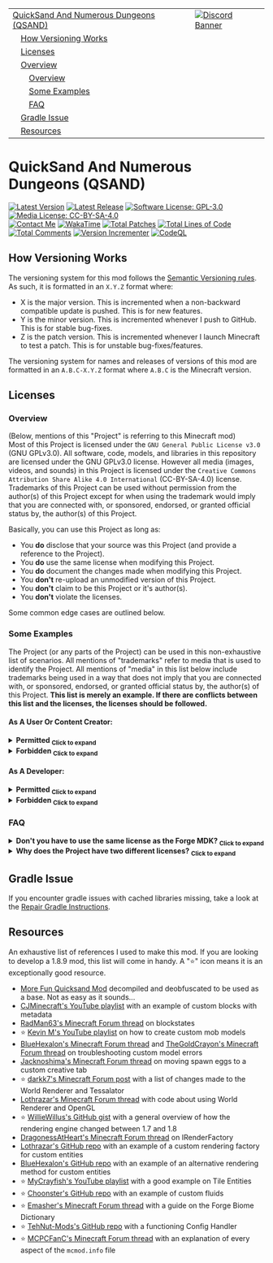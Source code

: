 <table>
  <tr>
    <td><a href="quicksand-and-numerous-dungeons-qsand">QuickSand And Numerous Dungeons (QSAND)</a></td>
    <td valign="top" rowspan="99"><a href="https://discord.gg/tpeBPy46hf"><img alt="Discord Banner" src="https://discord.com/api/guilds/796124137042608188/widget.png?style=banner4"></a></td>
  </tr>
  <tr>
    <td>&emsp;<a href="#how-versioning-works">How Versioning Works</a></td>
  </tr>
  <tr>
    <td>&emsp;<a href="#licenses">Licenses</a></td>
  </tr>
  <tr>
    <td>&emsp;<a href="#overview">Overview</a></td>
  </tr>
  <tr>
    <td>&emsp;&emsp;<a href="#overview">Overview</a></td>
  </tr>
  <tr>
    <td>&emsp;&emsp;<a href="#some-examples">Some Examples</a></td>
  </tr>
  <tr>
    <td>&emsp;&emsp;<a href="#faq">FAQ</a></td>
  </tr>
  <tr>
    <td>&emsp;<a href="#gradle-issue">Gradle Issue</a></td>
  </tr>
  <tr>
    <td>&emsp;<a href="#resources">Resources</a></td>
  </tr>
</table>

<h1>QuickSand And Numerous Dungeons (QSAND)</h1>
<a href="" target="_blank"><img alt="Latest Version" src="https://img.shields.io/badge/Latest_Version-1.8.9--0.76.0-lightblue?style=flat"></a>
<a href="https://github.com/SwingTheVine/QSAND-Minecraft/releases" target="_blank"><img alt="Latest Release" src="https://img.shields.io/github/v/release/SwingTheVine/QSAND-Minecraft?sort=date&filter=1.8.9-*&display_name=release&style=flat&label=Latest%20Release&color=blue"></a>
<a href="https://github.com/SwingTheVine/QSAND-Minecraft/blob/master/LICENSE.txt" target="_blank"><img alt="Software License: GPL-3.0" src="https://img.shields.io/badge/Software_License-GPL--3.0-brightgreen?style=flat"></a>
<a href="https://github.com/SwingTheVine/QSAND-Minecraft/blob/master/LICENSE-MEDIA.txt" target="_blank"><img alt="Media License: CC-BY-SA-4.0" src="https://img.shields.io/badge/Media_License-CC--BY--SA--4.0-orange?style=flat"></a>
<br>
<a href="https://discordapp.com/users/394185816370315276" target="_blank"><img alt="Contact Me" src="https://img.shields.io/badge/Contact_Me-gray?style=flat&logo=Discord&logoColor=white&logoSize=auto&labelColor=cornflowerblue"></a>
<a href="" target="_blank"><img alt="WakaTime" src="https://img.shields.io/badge/Coding_Time-142hrs_52mins-blue?style=flat&logo=wakatime&logoColor=black&logoSize=auto&labelColor=white"></a>
<a href="" target="_blank"><img alt="Total Patches" src="https://img.shields.io/badge/Total_Patches-365-black?style=flat"></a>
<a href="" target="_blank"><img alt="Total Lines of Code" src="https://tokei.rs/b1/github/SwingTheVine/QSAND-Minecraft?category=code"></a>
<a href="" target="_blank"><img alt="Total Comments" src="https://tokei.rs/b1/github/SwingTheVine/QSAND-Minecraft?category=comments"></a>
<a href="" target="_blank"><img alt="Version Incrementer" src="https://github.com/SwingTheVine/QSAND-Minecraft/actions/workflows/version-incrementer.yml/badge.svg"></a>
<a href="" target="_blank"><img alt="CodeQL" src="https://github.com/SwingTheVine/QSAND-Minecraft/actions/workflows/github-code-scanning/codeql/badge.svg"></a>

<h2>How Versioning Works</h2>
<p>
  The versioning system for this mod follows the <a href="https://semver.org/" target="_blank">Semantic Versioning rules</a>. As such, it is formatted in an <code>X.Y.Z</code> format where:
  <ul>
    <li>X is the major version. This is incremented when a non-backward compatible update is pushed. This is for new features.</li>
    <li>Y is the minor version. This is incremented whenever I push to GitHub. This is for stable bug-fixes.</li>
    <li>Z is the patch version. This is incremented whenever I launch Minecraft to test a patch. This is for unstable bug-fixes/features.</li>
  </ul>
  The versioning system for names and releases of versions of this mod are formatted in an <code>A.B.C-X.Y.Z</code> format where <code>A.B.C</code> is the Minecraft version.
</p>

<h2>Licenses</h2>
<h3>Overview</h3>
<p>
  (Below, mentions of this "Project" is referring to this Minecraft mod) <br>
  Most of this Project is licensed under the <code>GNU General Public License v3.0</code> (GNU GPLv3.0). All software, code, models, and libraries in this repository are licensed under the GNU GPLv3.0 license. However all media (images, videos, and sounds) in this Project is licensed under the <code>Creative Commons Attribution Share Alike 4.0 International</code> (CC-BY-SA-4.0) license. Trademarks of this Project can be used without permission from the author(s) of this Project except for when using the trademark would imply that you are connected with, or sponsored, endorsed, or granted official status by, the author(s) of this Project.
</p>
<p>
  Basically, you can use this Project as long as:
  <ul>
    <li>You <b>do</b> disclose that your source was this Project (and provide a reference to the Project).</li>
    <li>You <b>do</b> use the same license when modifying this Project.</li>
    <li>You <b>do</b> document the changes made when modifying this Project.</li>
    <li>You <b>don't</b> re-upload an unmodified version of this Project.</li>
    <li>You <b>don't</b> claim to be this Project or it's author(s).</li>
    <li>You <b>don't</b> violate the licenses.</li>
  </ul>
  Some common edge cases are outlined below.
</p>

<h3>Some Examples</h3>
<p>
  The Project (or any parts of the Project) can be used in this non-exhaustive list of scenarios. All mentions of "trademarks" refer to media that is used to identify the Project. All mentions of "media" in this list below include trademarks being used in a way that does not imply that you are connected with, or sponsored, endorsed, or granted official status by, the author(s) of this Project. <b>This list is merely an example. If there are conflicts between this list and the licenses, the licenses should be followed.</b>
</p>

<h4>As A User Or Content Creator:</h4>
<details>
  <summary><b>Permitted <sub>Click to expand</sub></b></summary>
  <ui>
    <li><b>Permitted:</b> You include this Project in a <b>modpack</b>. You <b>include a reference</b> to this Project.</li>
    <li><b>Permitted:</b> You use this <b>Project</b> to <b>display/showcase</b> this Project.</li>
    <li><b>Permitted:</b> You use <b>media</b> from this Project to <b>display/showcase</b> this Project. You <b>include the license</b> to the media (CC-BY-SA-4.0).</li>
    <li><b>Permitted:</b> You <b>distribute unmodified</b> copies of this Project. You <b>include a reference</b> to this Project.</li>
    <li><b>Permitted:</b> You gain a <b>monetary</b> benefit <b>without</b> violating the Project's licenses.</li>
  </ui>
</details>

<details>
  <summary><b>Forbidden <sub>Click to expand</sub></b></summary>
  <ui>
    <li><b>Forbidden:</b> You include this Project in a <b>modpack</b>. You <b>don't add a reference</b> to this Project. (You must reference this Project as a source)</li>
    <li><b>Forbidden:</b> You use <b>media</b> from this Project to <b>display/showcase</b> this Project. You <b>don't add the license</b> to the media (CC-BY-SA-4.0). (A license for the media must be included somewhere)</li>
    <li><b>Forbidden:</b> You <b>distribute unmodified</b> copies of this Project. You <b>don't add a reference</b> to this Project. (You must reference this Project as a source)</li>
    <li><b>Forbidden:</b> You <b>upload</b> an <b>unmodified</b> version of this Project to a <b>Minecraft-related website</b>, archive, etc. <b>Faithful recreations</b> (unmodified, updated versions) of the Project that run on a version of Minecraft the Project does not support at the time of the upload are <b>permitted</b>. (You are not permitted to use the trademarks of this Project in this manner unless it is a faithful recreation that runs on a version of Minecraft the Project does not support at the time of the upload)</li>
  </ui>
</details>

<h4>As A Developer:</h4>
<details>
  <summary><b>Permitted <sub>Click to expand</sub></b></summary>
  <ui>
    <li><b>Permitted:</b> You gain a <b>monetary</b> benefit <b>without</b> violating the Project's licenses.</li>
    <li><b>Permitted:</b> You create your own <b>open-source mod</b> and include parts of this Project in your mod. You license the <b>entire</b> mod under the <b>GNU GPLv3.0</b> (or a later version of this) license.</li>
    <li><b>Permitted:</b> You create your own <b>open-source mod</b> and include parts of this Project in your mod. You license the <b>parts of this Project</b> under the <b>GNU GPLv3.0</b> (or a later version of this) license. You license the <b>rest of the mod</b> under a <b>different</b> license.</li>
    <li><b>Permitted:</b> You create your own <b>closed-source mod</b> and include parts of this Project in your mod. You license the <b>entire</b> mod under the <b>GNU GPLv3.0</b> (or a later version of this) license.</li>
    <li><b>Permitted:</b> You create a <b>open-source derivative</b> (modified version) of this Project, extending the Project's functionality whilst <i>including the entire Project</i> inside your derivative. You <b>include a reference</b> to this Project. You license the <b>entire</b> derivative under the <b>GNU GPLv3.0</b> (or a later version of this) license.</li>
    <li><b>Permitted:</b> You create a <b>open-source derivative</b> (modified version) of this Project, extending the Project's functionality whilst <i>including the entire Project</i> inside your derivative. You <b>include a reference</b> to this Project. You license the <b>parts of this Project</b> under the <b>GNU GPLv3.0</b> (or a later version of this) license. You license the <b>rest of the derivative</b> under a <b>different</b> license.</li>
    <li><b>Permitted:</b> You create a <b>closed-source derivative</b> (modified version) of this Project, extending the Project's functionality whilst <i>including the entire Project</i> inside your derivative. You <b>include a reference</b> to this Project. You license the <b>entire</b> derivative under the <b>GNU GPLv3.0</b> (or a later version of this) license.</li>
    <li><b>Permitted:</b> You create a <b>faithful recreation</b> (unmodified, updated version) of this Project. The faithful recreation is <b>open-source</b>. The faithful recreation <b>supports a version of Minecraft</b> the <b>Project does not support</b>. You <b>include a reference</b> to this Project. You license the <b>entire</b> derivative under the <b>GNU GPLv3.0</b> (or a later version of this) license.</li>
    <li><b>Permitted:</b> You create a <b>faithful recreation</b> (unmodified, updated version) of this Project. The faithful recreation is <b>closed-source</b>. The faithful recreation <b>supports a version of Minecraft</b> the <b>Project does not support</b>. You <b>include a reference</b> to this Project. You license the <b>entire</b> derivative under the <b>GNU GPLv3.0</b> (or a later version of this) license.</li>
  </ui>
</details>

<details>
  <summary><b>Forbidden <sub>Click to expand</sub></b></summary>
  <ui>
    <li><b>Forbidden:</b> You create your own <b>open-source mod</b> and include parts of this Project in your mod. You license the <b>entire</b> mod under a <b>different</b> license. (The unpackaged parts of the Project must be licensed under the GNU GPLv3.0 license or a later version of this license)</li>
    <li><b>Forbidden:</b> You create your own <b>closed-source mod</b> and include parts of this Project in your mod. You license the <b>entire</b> mod under the <b>different</b> license. (Since the mod is packaged, you can't license only the parts of the Project. The entire packaged mod must be licensed under the GNU GPLv3.0 license or a later version of this license)</li>
    <li><b>Forbidden:</b> You create an <b>open-source derivative</b> (modified version) of this Project, extending the Project's functionality whilst <i>including the entire Project</i> inside your derivative. You <b>don't add a reference</b> to this Project. You license the <b>entire</b> derivative under a <b>different</b> license. (You must reference this Project as a source. The unpackaged Project in your derivative must be licensed under the GNU GPLv3.0 license or a later version of this license)</li>
    <li><b>Forbidden:</b> You create a <b>closed-source derivative</b> (modified version) of this Project, extending the Project's functionality whilst <i>including the entire Project</i> inside your derivative. You <b>don't add a reference</b> to this Project. You license the <b>entire</b> derivative under a <b>different</b> license. (You must reference this Project as a source. Since the derivative is packaged, you can't license only the Project. The entire packaged derivative must be licensed under the GNU GPLv3.0 license or a later version of this license)</li>
    <li><b>Forbidden:</b> You create a <b>faithful recreation</b> (unmodified, updated version) of this Project. The faithful recreation is <b>open-source</b>. The faithful recreation <b>supports a version of Minecraft</b> the <b>Project does not support</b>. You <b>don't add a reference</b> to this Project. You license the <b>entire</b> derivative under a <b>different</b> license. (You must reference this Project as a source. Since the faithful recreation is a copy of the Project, you can not change the license. The entire faithful recreation must be licensed under the GNU GPLv3.0 license or a later version of this license)</li>
    <li><b>Forbidden:</b> You create a <b>faithful recreation</b> (unmodified, updated version) of this Project. The faithful recreation is <b>closed-source</b>. The faithful recreation <b>supports a version of Minecraft</b> the <b>Project does not support</b>. You <b>don't add a reference</b> to this Project. You license the <b>entire</b> derivative under a <b>different</b> license. (You must reference this Project as a source. Since the faithful recreation is a copy of the Project, you can not change the license. The entire faithful recreation must be licensed under the GNU GPLv3.0 license or a later version of this license)</li>
    <li><b>Forbidden:</b> You <b>upload</b> an <b>unmodified</b> version of this Project to a <b>Minecraft related website</b>, archive, etc. <b>Faithful recreations</b> (unmodified, updated versions) of the Project that run on a version of Minecraft the Project does not support at the time of the upload are <b>permitted</b>. (You are not permitted to use the trademarks of this Project in this manner unless it is a faithful recreation that runs on a version of Minecraft the Project does not support at the time of the upload)</li>
  </ui>
</details>

<h3>FAQ</h3>
<details>
  <summary><b>Don't you have to use the same license as the Forge MDK? <sub>Click to expand</sub></b></summary>
  Nope! The Forge MDK is a software library licensed under the <code>GNU Lesser General Public License v2.1</code> (GNU LGPLv2.1). According to (section 2a of) that license, a work (Minecraft mod) based on the software library (Forge MDK) must be a software library itself in order for the license to carry over. Since this Project is not a software library, I can use a different license.
</details> 
<details>
  <summary><b>Why does the Project have two different licenses? <sub>Click to expand</sub></b></summary>
  There are multiple reasons.
  <ui>
    <li>First, I wanted developers looking to make their own mods to have a way to use this Project's media assets. We are programmers, not artists. Being able to reuse assets dramatically speeds up the process of creating a mod. The media assets may be of higher quality than what the developer can obtain. In this case, reusing the media assets would increase the quality of the mod and user experience.</li>
    <li>Second, I wanted content creators to be able to use the media assets to showcase the Project. Content creators usually run a risk of getting a DMCA violation for using a mod's media assets. Having a different license that allows them to use media assets eliminates that risk.</li>
    <li>Third, the media license explicitly states that trademark rights are not granted by the license (Section 2b2). This allows me to send DMCA violations to mods impersonating the Project whilst <i>simultaneously</i> allowing content creators and developers to use the Project's trademarks in a way that does not impersonate the Project. In addition, if development of the Project is permanently halted, it allows developers to use the media assets to make a faithful recreation of the Project and continue updating it to new versions of Minecraft.</li>
  </ui>
</details>

<h2>Gradle Issue</h2>
<p>
  If you encounter gradle issues with cached libraries missing, take a look at the <a href="https://github.com/SwingTheVine/QSAND-Minecraft/blob/master/RepairGradleInstructions.txt" target="_blank">Repair Gradle Instructions</a>.
</p>

<h2>Resources</h2>
<p>
  An exhaustive list of references I used to make this mod. If you are looking to develop a 1.8.9 mod, this list will come in handy. A "⭐" icon means it is an exceptionally good resource.
  <ul>
    <li><a href="https://www.curseforge.com/minecraft/mc-mods/more-fun-quicksand-mod" target="_blank">More Fun Quicksand Mod</a> decompiled and deobfuscated to be used as a base. Not as easy as it sounds...</li>
    <li><a href="https://www.youtube.com/watch?v=gS58vMJM_00&list=PLpKu3PfwdqHQc5F3YnUdBm3rOyfLke3sj&index=13" target="_blank">CJMinecraft's YouTube playlist</a> with an example of custom blocks with metadata</li>
    <li><a href="https://www.minecraftforum.net/forums/mapping-and-modding-java-edition/minecraft-mods/modification-development/2451794-need-help-with-blockstates" target="_blank">RadMan63's Minecraft Forum thread</a> on blockstates</li>
    <li>⭐ <a href="https://www.youtube.com/playlist?list=PLiFAb_ju1TajRzMXxLAk8P8LHe5JRNs_3" target="_blank">Kevin M's YouTube playlist</a> on how to create custom mob models</li>
    <li><a href="https://www.minecraftforum.net/forums/mapping-and-modding-java-edition/minecraft-mods/modification-development/2610305-1-8-9-entities-with-custom-renderer-is-rendering" target="_blank">BlueHexalon's Minecraft Forum thread</a> and <a href="https://forums.minecraftforge.net/topic/37547-solved-189-custom-entity-help/?do=findComment&comment=199602" target="_blank">TheGoldCrayon's Minecraft Forum thread</a> on troubleshooting custom model errors</li>
    <li><a href="https://forums.minecraftforge.net/topic/9327-how-do-you-get-a-spawn-egg-into-a-custom-creative-tab/" target="_blank">Jacknoshima's Minecraft Forum thread</a> on moving spawn eggs to a custom creative tab</li>
    <li>⭐ <a href="https://www.minecraftforum.net/forums/mapping-and-modding-java-edition/minecraft-mods/2523556-mapwriter-continued-an-open-source-mini-map?page=3" target="_blank">darkk7's Minecraft Forum post</a> with a list of changes made to the World Renderer and Tessalator</li>
    <li><a href="https://forums.minecraftforge.net/topic/34975-188-111501591-looking-for-worldrenderer-functions-startdrawingquads/" target="_blank">Lothrazar's Minecraft Forum thread</a> with code about using World Renderer and OpenGL</li>
    <li>⭐ <a href="https://gist.github.com/williewillus/57d7093efa80163e96e0" target="_blank">WillieWillus's GitHub gist</a> with a general overview of how the rendering engine changed between 1.7 and 1.8</li>
    <li><a href="https://forums.minecraftforge.net/topic/36185-189-solved-registering-a-new-mob-entity/" target="_blank">DragonessAtHeart's Minecraft Forum thread</a> on IRenderFactory</li>
    <li><a href="https://github.com/Lothrazar/ERZ/blob/trunk/1.12/src/main/java/teamroots/emberroot/entity/spriteling/RenderSpriteling.java" target="_blank">Lothrazar's GitHub repo</a> with an example of a custom rendering factory for custom entities</li>
    <li><a href="https://github.com/BlueHexalon/bluehex_housing_mod/blob/master/mod/src/main/java/com/bluehex/bh_housing/client/renderer/RenderNPC.java" target="_blank">BlueHexalon's GitHub repo</a> with an example of an alternative rendering method for custom entities</li>
    <li>⭐ <a href="https://www.youtube.com/watch?v=3oqZ1MNCu2Y&list=PLy11IosblXIFDFAT3wz_5Nve05wIVKFSJ&index=7" target="_blank">MyCrayfish's YouTube playlist</a> with a good example on Tile Entities</li>
    <li>⭐ <a href="https://github.com/Choonster-Minecraft-Mods/TestMod3/blob/1.8.9/src/main/java/com/choonster/testmod3/init/ModFluids.java" target="_blank">Choonster's GitHub repo</a> with an example of custom fluids</li>
    <li>⭐ <a href="https://www.minecraftforum.net/forums/mapping-and-modding-java-edition/mapping-and-modding-tutorials/1571414-how-to-use-the-forge-biomedictionary" target="_blank">Emasher's Minecraft Forum thread</a> with a guide on the Forge Biome Dictionary</li>
    <li>⭐ <a href="https://github.com/TehNut-Mods/ResourcefulCrops/blob/1.7.10/src/main/java/tehnut/resourceful/crops/ConfigHandler.java" target="_blank">TehNut-Mods's GitHub repo</a> with a functioning Config Handler</li>
    <li>⭐ <a href="https://www.minecraftforum.net/forums/mapping-and-modding-java-edition/minecraft-mods/modification-development/2405990-mcmod-info-file-guide-and-help" target="_blank">MCPCFanC's Minecraft Forum thread</a> with an explanation of every aspect of the <code>mcmod.info</code> file</li>
  </ul>
</p>
